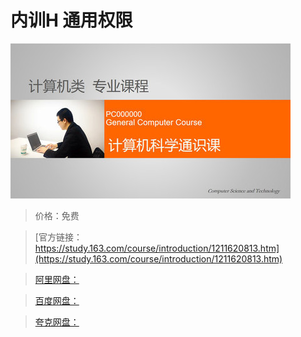 # 内训H 通用权限

![img](../../../assets/study163/free/ad7667c3224a4f938de52efda15580c5.jpg)

> 价格：免费

> [官方链接：https://study.163.com/course/introduction/1211620813.htm](https://study.163.com/course/introduction/1211620813.htm)

> [阿里网盘：]()

> [百度网盘：]()

> [夸克网盘：]()
